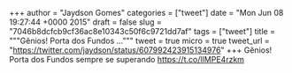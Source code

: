 
+++
author = "Jaydson Gomes"
categories = ["tweet"]
date = "Mon Jun 08 19:27:44 +0000 2015"
draft = false
slug = "7046b8dcfcb9cf36ac8e10343c50f6c9721dd7af"
tags = ["tweet"]
title = """Gênios! Porta dos Fundos ..."""
tweet = true
micro = true
tweet_url = "https://twitter.com/jaydson/status/607992423915134976"
+++
Gênios! Porta dos Fundos sempre se superando https://t.co/lIMPE4rzkm

